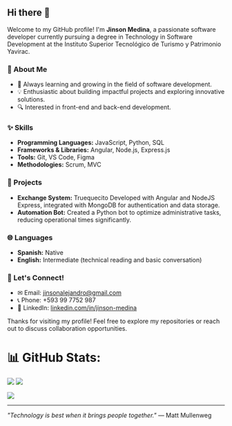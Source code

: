 ## Hi there 👋

Welcome to my GitHub profile! I'm **Jinson Medina**, a passionate software developer currently pursuing a degree in Technology in Software Development at the Instituto Superior Tecnológico de Turismo y Patrimonio Yavirac.


### 🔧 About Me
- 🔄 Always learning and growing in the field of software development.
- 💡 Enthusiastic about building impactful projects and exploring innovative solutions.
- 🔍 Interested in front-end and back-end development.

### ✨ Skills
- **Programming Languages:** JavaScript, Python, SQL
- **Frameworks & Libraries:** Angular, Node.js, Express.js
- **Tools:** Git, VS Code, Figma
- **Methodologies:** Scrum, MVC

### 🎩 Projects
- **Exchange System:** Truequecito Developed with Angular and NodeJS Express, integrated with MongoDB for authentication and data storage.
- **Automation Bot:** Created a Python bot to optimize administrative tasks, reducing operational times significantly.

### 🌐 Languages
- **Spanish:** Native
- **English:** Intermediate (technical reading and basic conversation)

### 📢 Let's Connect!
- ✉ Email: [jinsonalejandro@gmail.com](mailto:jinsonalejandro@gmail.com)
- 📞 Phone: +593 99 7752 987
- 🔗 LinkedIn: [linkedin.com/in/jinson-medina](#)

Thanks for visiting my profile! Feel free to explore my repositories or reach out to discuss collaboration opportunities.

# 📊 GitHub Stats:
![](https://nirzak-streak-stats.vercel.app/?user=Jinson25&theme=dark&hide_border=false) ![](https://github-readme-stats.vercel.app/api/top-langs/?username=Jinson25&theme=dark&hide_border=false&include_all_commits=false&count_private=false&layout=compact)

![](https://github-readme-stats.vercel.app/api?username=Jinson25&theme=radical&hide_border=false&include_all_commits=false&count_private=false)<br/>


---

_"Technology is best when it brings people together."_ — Matt Mullenweg

